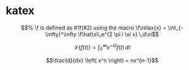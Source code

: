 # katex

```math
% \f is defined as #1f(#2) using the macro
\f\relax{x} = \int_{-\infty}^\infty
    \f\hat\xi\,e^{2 \pi i \xi x}
    \,d\xi
```

```math
\mathcal{L} \{f(t)\} = \int_0^\infty e^{-st} f(t) \, dt

```

```math
\frac{d}{dx} \left( x^n \right) = nx^{n-1}
```